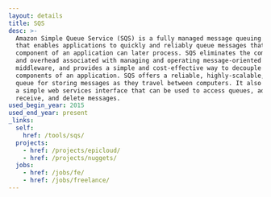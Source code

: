```yaml
---
layout: details
title: SQS
desc: >-
  Amazon Simple Queue Service (SQS) is a fully managed message queuing service
  that enables applications to quickly and reliably queue messages that one
  component of an application can later process. SQS eliminates the complexity
  and overhead associated with managing and operating message-oriented
  middleware, and provides a simple and cost-effective way to decouple the
  components of an application. SQS offers a reliable, highly-scalable, hosted
  queue for storing messages as they travel between computers. It also provides
  a simple web services interface that can be used to access queues, add,
  receive, and delete messages.
used_begin_year: 2015
used_end_year: present
_links:
  self:
    href: /tools/sqs/
  projects:
    - href: /projects/epicloud/
    - href: /projects/nuggets/
  jobs:
    - href: /jobs/fe/
    - href: /jobs/freelance/
---
```

